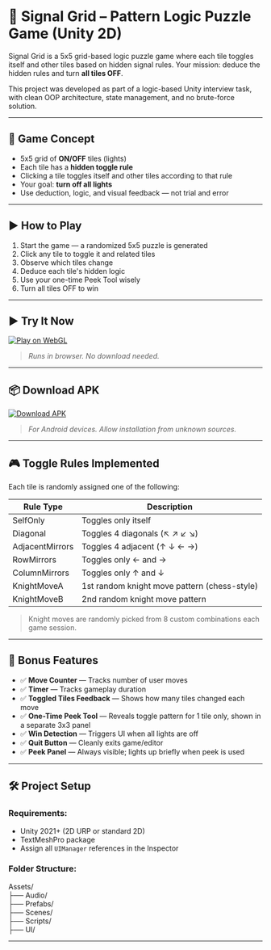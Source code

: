 # 🎯 Signal Grid – Pattern Logic Puzzle Game (Unity 2D)

Signal Grid is a 5x5 grid-based logic puzzle game where each tile toggles itself and other tiles based on hidden signal rules. Your mission: deduce the hidden rules and turn **all tiles OFF**.

This project was developed as part of a logic-based Unity interview task, with clean OOP architecture, state management, and no brute-force solution.

---

## 🧠 Game Concept

- 5x5 grid of **ON/OFF** tiles (lights)
- Each tile has a **hidden toggle rule**
- Clicking a tile toggles itself and other tiles according to that rule
- Your goal: **turn off all lights**
- Use deduction, logic, and visual feedback — not trial and error

---

## ▶️ How to Play

1. Start the game — a randomized 5x5 puzzle is generated
2. Click any tile to toggle it and related tiles
3. Observe which tiles change
4. Deduce each tile's hidden logic
5. Use your one-time Peek Tool wisely
6. Turn all tiles OFF to win

---
## ▶️ Try It Now

[![Play on WebGL](https://img.shields.io/badge/Play-WebGL-green?style=for-the-badge)](https://pranaygamedev.itch.io/signal-grid)

> *Runs in browser. No download needed.*

---

## 📦 Download APK

[![Download APK](https://img.shields.io/badge/Download-APK-blue?style=for-the-badge)](https://drive.google.com/file/d/17KgWoEf-8cCh8nOd4_rTqDuzaN5uUFCI/view?usp=sharing)

> *For Android devices. Allow installation from unknown sources.*

---

## 🎮 Toggle Rules Implemented

Each tile is randomly assigned one of the following:

| Rule Type        | Description                                  |
|------------------|----------------------------------------------|
| SelfOnly         | Toggles only itself                          |
| Diagonal         | Toggles 4 diagonals (↖︎ ↗︎ ↙︎ ↘︎)              |
| AdjacentMirrors  | Toggles 4 adjacent (↑ ↓ ← →)                 |
| RowMirrors       | Toggles only ← and →                         |
| ColumnMirrors    | Toggles only ↑ and ↓                         |
| KnightMoveA      | 1st random knight move pattern (chess-style) |
| KnightMoveB      | 2nd random knight move pattern               |

> Knight moves are randomly picked from 8 custom combinations each game session.

---

## 🎁 Bonus Features

- ✅ **Move Counter** — Tracks number of user moves
- ✅ **Timer** — Tracks gameplay duration
- ✅ **Toggled Tiles Feedback** — Shows how many tiles changed each move
- ✅ **One-Time Peek Tool** — Reveals toggle pattern for 1 tile only, shown in a separate 3x3 panel
- ✅ **Win Detection** — Triggers UI when all lights are off
- ✅ **Quit Button** — Cleanly exits game/editor
- ✅ **Peek Panel** — Always visible; lights up briefly when peek is used

---

## 🛠️ Project Setup

### Requirements:
- Unity 2021+ (2D URP or standard 2D)
- TextMeshPro package
- Assign all `UIManager` references in the Inspector

### Folder Structure:
Assets/ <br>
├── Audio/ <br>
├── Prefabs/ <br>
├── Scenes/ <br>
├── Scripts/ <br>
├── UI/

---
